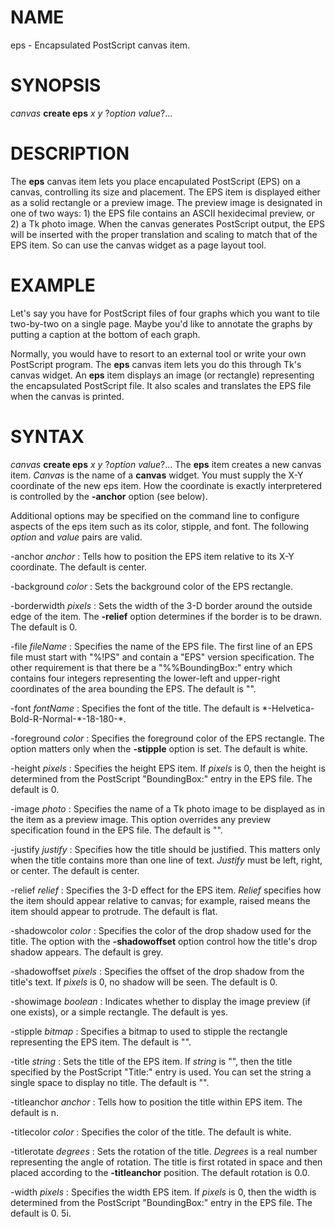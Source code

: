 

NAME
====

eps \-  Encapsulated PostScript canvas item\.  

SYNOPSIS
========

*canvas* __create eps__ *x* *y* ?*option* *value*?\.\.\.  

DESCRIPTION
===========

The __eps__ canvas item lets you place encapulated PostScript (EPS) on a
canvas, controlling its size and placement\.  The EPS item is displayed
either as a solid rectangle or a preview image\.  The preview image is
designated in one of two ways: 1) the EPS file contains an ASCII
hexidecimal preview, or 2) a Tk photo image\.  When the canvas generates
PostScript output, the EPS will be inserted with the proper translation
and scaling to match that of the EPS item\. So can use the canvas widget
as a page layout tool\.  

EXAMPLE
=======

Let\'s say you have for PostScript files of four graphs which you want
to tile two\-by\-two on a single page\.  Maybe you\'d like to annotate the
graphs by putting a caption at the bottom of each graph\.

Normally, you would have to resort to an external tool or write your
own PostScript program\.  The __eps__ canvas item lets you do this through
Tk\'s canvas widget\.  An __eps__ item displays an image (or rectangle)
representing the encapsulated PostScript file\.  It also scales and
translates the EPS file when the canvas is printed\.  

SYNTAX
======

*canvas* __create eps__ *x* *y* ?*option* *value*?\.\.\.  The __eps__ item creates a new
canvas item\. *Canvas* is the name of a __canvas__ widget\.  You must supply
the X\-Y coordinate of the new eps item\.  How the coordinate is exactly
interpretered is controlled by the __\-anchor__ option (see below)\.

Additional options may be specified on the command line to configure
aspects of the eps item such as its color, stipple, and font\.  The
following *option* and *value* pairs are valid\.  

\-anchor *anchor*
:   Tells how to position the EPS item relative to its X\-Y
    coordinate\.  The default is center\.  

\-background *color*
:   Sets the background color of the EPS rectangle\.

\-borderwidth *pixels*
:   Sets the width of the 3\-D border around the outside edge of the
    item\.  The __\-relief__ option determines if the border is to be
    drawn\.  The default is 0\.  

\-file *fileName*
:   Specifies the name of the EPS file\.  The first line of an EPS
    file must start with "%\!PS" and contain a "EPS" version
    specification\.  The other requirement is that there be a
    "%%BoundingBox:" entry which contains four integers representing
    the lower\-left and upper\-right coordinates of the area bounding
    the EPS\.  The default is ""\.  

\-font *fontName*
:   Specifies the font of the title\. The default is \*\-Helvetica\-
    Bold\-R\-Normal\-\*\-18\-180\-\*\.  

\-foreground *color*
:   Specifies the foreground color of the EPS rectangle\.  The option
    matters only when the __\-stipple__ option is set\.  The default is
    white\.  

\-height *pixels*
:   Specifies the height EPS item\.  If *pixels* is 0, then the height
    is determined from the PostScript "BoundingBox:" entry in the
    EPS file\.  The default is 0\.  

\-image *photo*
:   Specifies the name of a Tk photo image to be displayed as in the
    item as a preview image\.  This option overrides any preview
    specification found in the EPS file\.  The default is ""\.

\-justify *justify*
:   Specifies how the title should be justified\.  This matters only
    when the title contains more than one line of text\. *Justify* must
    be left, right, or center\.  The default is center\.

\-relief *relief*
:   Specifies the 3\-D effect for the EPS item\.  *Relief* specifies how
    the item should appear relative to canvas; for example, raised
    means the item should appear to protrude\.  The default is flat\.

\-shadowcolor *color*
:   Specifies the color of the drop shadow used for the title\.  The
    option with the __\-shadowoffset__ option control how the title\'s
    drop shadow appears\.  The default is grey\.  

\-shadowoffset *pixels*
:   Specifies the offset of the drop shadow from the title\'s text\.
    If *pixels* is 0, no shadow will be seen\.  The default is 0\.

\-showimage *boolean*
:   Indicates whether to display the image preview (if one exists),
    or a simple rectangle\.  The default is yes\.  

\-stipple *bitmap*
:   Specifies a bitmap to used to stipple the rectangle representing
    the EPS item\.  The default is ""\.  

\-title *string*
:   Sets the title of the EPS item\.  If *string* is "", then the title
    specified by the PostScript "Title:" entry is used\.  You can set
    the string a single space to display no title\.  The default is
    ""\.  

\-titleanchor *anchor*
:   Tells how to position the title within EPS item\.  The default is
    n\.  

\-titlecolor *color*
:   Specifies the color of the title\.  The default is white\.

\-titlerotate *degrees*
:   Sets the rotation of the title\.  *Degrees* is a real number
    representing the angle of rotation\.  The title is first rotated
    in space and then placed according to the __\-titleanchor__ position\.
    The default rotation is 0\.0\.  

\-width *pixels*
:   Specifies the width EPS item\.  If *pixels* is 0, then the width is
    determined from the PostScript "BoundingBox:" entry in the EPS
    file\.  The default is 0\.  5i\.  

